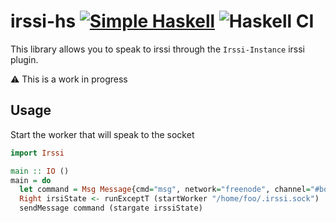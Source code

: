 # irssi-hs [![Simple Haskell][simple haskell]](https://www.simplehaskell.org) ![Haskell CI][ci]

This library allows you to speak to irssi through the `Irssi-Instance` irssi plugin.  

:warning: This is a work in progress

## Usage

Start the worker that will speak to the socket

```haskell
import Irssi

main :: IO ()
main = do
  let command = Msg Message{cmd="msg", network="freenode", channel="#bottest", message="I am alive!"}
  Right irsiState <- runExceptT (startWorker "/home/foo/.irssi.sock")
  sendMessage command (stargate irssiState)
```

[simple haskell]: https://www.simplehaskell.org/badges/badge.svg
[hackage]: https://img.shields.io/hackage/v/irssi-hs.svg
[ci]: https://github.com/kleidukos/irssi-hs/workflows/Haskell%20CI/badge.svg
